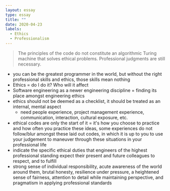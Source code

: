 ```yaml
---
layout: essay
type: essay
title: ""
date: 2020-04-23
labels:
  - Ethics
  - Professionalism
---
```


> The principles of the code do not constitute an algorithmic Turing machine that solves ethical problems. Professional 
judgments are still necessary.


- you can be the greatest programmer in the world, but without the right professional skills and ethics, those skills mean 
nothing
- Ethics = do I do it? Who will it affect
- Software engineering as a newer engineering discipline = finding its place amongst engineering ethics
- ethics should not be deemed as a checklist, it should be treated as an internal, mental aspect
  - need people experience, project management experience, communication, interaction, cultural exposure, etc.
- ethical codes are only the start of it = it's how you choose to practice and how often you practice these ideas, some 
experiences do not follow/blur amongst these laid out codes, in which it is up to you to use your judgement to maneuver 
through these situations in your professional life
- indicate the specific ethical duties that engineers of the highest professional standing expect their present and future 
colleagues to respect, and to fulfill
- strong sense of individual responsibility, acute awareness of the world around them, brutal honesty, resilience under 
pressure, a heightened sense of fairness, attention to detail while maintaining perspective, and pragmatism in applying 
professional standards

